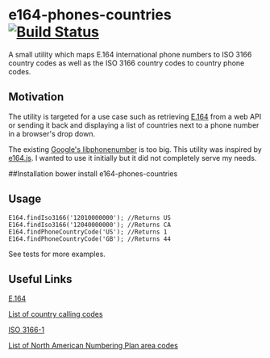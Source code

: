 e164-phones-countries [![Build Status](https://travis-ci.org/geneh/e164-phones-countries.svg?branch=master)](https://travis-ci.org/geneh/e164-phones-countries)
=====================

A small utility which maps E.164 international phone numbers to ISO 3166 country codes as well as the ISO 3166 country codes to country phone codes.

## Motivation
The utility is targeted for a use case such as retrieving [E.164](http://en.wikipedia.org/wiki/E.164) from a web API or sending it back and displaying a list of countries next to a phone number in a browser's drop down.

The existing [Google's libphonenumber](https://code.google.com/p/libphonenumber/) is too big.
This utility was inspired by [e164.js](https://github.com/pdeschen/e164.js). I wanted to use it initially but it did not completely serve my needs.

##Installation
	bower install e164-phones-countries

## Usage
	E164.findIso3166('12010000000'); //Returns US
	E164.findIso3166('12040000000'); //Returns CA
	E164.findPhoneCountryCode('US'); //Returns 1
	E164.findPhoneCountryCode('GB'); //Returns 44
See tests for more examples.

## Useful Links
[E.164](http://en.wikipedia.org/wiki/E.164)

[List of country calling codes](http://en.wikipedia.org/wiki/List_of_country_calling_codes)

[ISO 3166-1](https://en.wikipedia.org/wiki/ISO_3166-1)

[List of North American Numbering Plan area codes](http://en.wikipedia.org/wiki/List_of_North_American_Numbering_Plan_area_codes)
